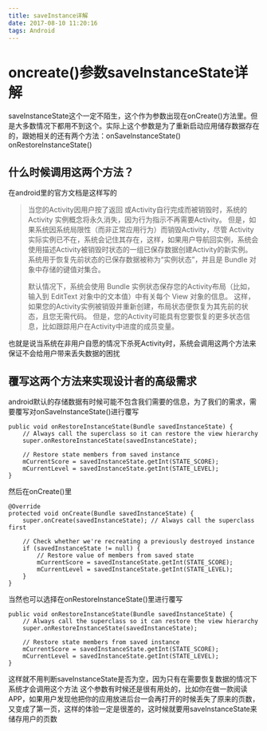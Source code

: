 ```yaml
---
title: saveInstance详解
date: 2017-08-10 11:20:16
tags: Android
---
```


# oncreate()参数saveInstanceState详解

saveInstanceState这个一定不陌生，这个作为参数出现在onCreate()方法里。但是大多数情况下都用不到这个。实际上这个参数是为了重新启动应用储存数据存在的，跟她相关的还有两个方法：onSaveInstanceState() onRestoreInstanceState()

## 什么时候调用这两个方法？

在android里的官方文档是这样写的

> 当您的Activity因用户按了返回 或Activity自行完成而被销毁时，系统的     Activity 实例概念将永久消失，因为行为指示不再需要Activity。           但是，如果系统因系统局限性（而非正常应用行为）而销毁Activity，尽管 Activity 实际实例已不在，系统会记住其存在，这样，如果用户导航回实例，系统会使用描述Activity被销毁时状态的一组已保存数据创建Activity的新实例。 系统用于恢复先前状态的已保存数据被称为“实例状态”，并且是 Bundle 对象中存储的键值对集合。
>
> 默认情况下，系统会使用 Bundle 实例状态保存您的Activity布局（比如，输入到 EditText 对象中的文本值）中有关每个 View 对象的信息。 这样，如果您的Activity实例被销毁并重新创建，布局状态便恢复为其先前的状态，且您无需代码。 但是，您的Activity可能具有您要恢复的更多状态信息，比如跟踪用户在Activity中进度的成员变量。

也就是说当系统在非用户自愿的情况下杀死Activity时，系统会调用这两个方法来保证不会给用户带来丢失数据的困扰

## 覆写这两个方法来实现设计者的高级需求

android默认的存储数据有时候可能不包含我们需要的信息，为了我们的需求，需要覆写对onSaveInstanceState()进行覆写

```
public void onRestoreInstanceState(Bundle savedInstanceState) {
    // Always call the superclass so it can restore the view hierarchy
    super.onRestoreInstanceState(savedInstanceState);

    // Restore state members from saved instance
    mCurrentScore = savedInstanceState.getInt(STATE_SCORE);
    mCurrentLevel = savedInstanceState.getInt(STATE_LEVEL);
}
```

然后在onCreate()里

```
@Override
protected void onCreate(Bundle savedInstanceState) {
    super.onCreate(savedInstanceState); // Always call the superclass first

    // Check whether we're recreating a previously destroyed instance
    if (savedInstanceState != null) {
        // Restore value of members from saved state
        mCurrentScore = savedInstanceState.getInt(STATE_SCORE);
        mCurrentLevel = savedInstanceState.getInt(STATE_LEVEL);
    } 
}
```

当然也可以选择在onRestoreInstanceState()里进行覆写

```
public void onRestoreInstanceState(Bundle savedInstanceState) {
    // Always call the superclass so it can restore the view hierarchy
    super.onRestoreInstanceState(savedInstanceState);

    // Restore state members from saved instance
    mCurrentScore = savedInstanceState.getInt(STATE_SCORE);
    mCurrentLevel = savedInstanceState.getInt(STATE_LEVEL);
}
```

这样就不用判断saveInstanceState是否为空，因为只有在需要恢复数据的情况下系统才会调用这个方法
这个参数有时候还是很有用处的，比如你在做一款阅读APP，如果用户发现他把你的应用放进后台一会再打开的时候丢失了原来的页数，又变成了第一页，这样的体验一定是很差的，这时候就要用saveInstanceState来储存用户的页数